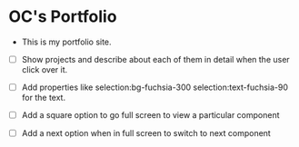 # OC's Portfolio   

- This is my portfolio site. 


- [ ] Show projects and describe about each of them in detail when the user click over it. 
- [ ] Add properties like selection:bg-fuchsia-300 selection:text-fuchsia-90 for the text.

- [ ] Add a square option to go full screen to view a particular component
- [ ] Add a next option when in full screen to switch to next component
